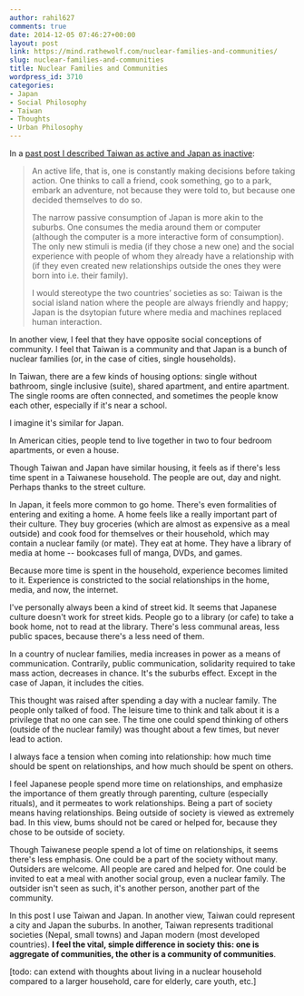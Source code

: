 ```yaml
---
author: rahil627
comments: true
date: 2014-12-05 07:46:27+00:00
layout: post
link: https://mind.rathewolf.com/nuclear-families-and-communities/
slug: nuclear-families-and-communities
title: Nuclear Families and Communities
wordpress_id: 3710
categories:
- Japan
- Social Philosophy
- Taiwan
- Thoughts
- Urban Philosophy
---
```


In a [past post I described Taiwan as active and Japan as inactive](https://mind.rathewolf.com/taiwan-and-japan-active-and-passive-lifestyles):


<blockquote>An active life, that is, one is constantly making decisions before taking action. One thinks to call a friend, cook something, go to a park, embark an adventure, not because they were told to, but because one decided themselves to do so.

The narrow passive consumption of Japan is more akin to the suburbs. One consumes the media around them or computer (although the computer is a more interactive form of consumption). The only new stimuli is media (if they chose a new one) and the social experience with people of whom they already have a relationship with (if they even created new relationships outside the ones they were born into i.e. their family).

I would stereotype the two countries’ societies as so: Taiwan is the social island nation where the people are always friendly and happy; Japan is the dsytopian future where media and machines replaced human interaction.
</blockquote>



In another view, I feel that they have opposite social conceptions of community. I feel that Taiwan is a community and that Japan is a bunch of nuclear families (or, in the case of cities, single households).

In Taiwan, there are a few kinds of housing options: single without bathroom, single inclusive (suite), shared apartment, and entire apartment. The single rooms are often connected, and sometimes the people know each other, especially if it's near a school.

I imagine it's similar for Japan.

In American cities, people tend to live together in two to four bedroom apartments, or even a house.

Though Taiwan and Japan have similar housing, it feels as if there's less time spent in a Taiwanese household. The people are out, day and night. Perhaps thanks to the street culture.

In Japan, it feels more common to go home. There's even formalities of entering and exiting a home. A home feels like a really important part of their culture. They buy groceries (which are almost as expensive as a meal outside) and cook food for themselves or their household, which may contain a nuclear family (or mate). They eat at home. They have a library of media at home -- bookcases full of manga, DVDs, and games.

Because more time is spent in the household, experience becomes limited to it. Experience is constricted to the social relationships in the home, media, and now, the internet.

I've personally always been a kind of street kid. It seems that Japanese culture doesn't work for street kids. People go to a library (or cafe) to take a book home, not to read at the library. There's less communal areas, less public spaces, because there's a less need of them.

In a country of nuclear families, media increases in power as a means of communication. Contrarily, public communication, solidarity required to take mass action, decreases in chance. It's the suburbs effect. Except in the case of Japan, it includes the cities.

This thought was raised after spending a day with a nuclear family. The people only talked of food. The leisure time to think and talk about it is a privilege that no one can see. The time one could spend thinking of others (outside of the nuclear family) was thought about a few times, but never lead to action.

I always face a tension when coming into relationship: how much time should be spent on relationships, and how much should be spent on others.

I feel Japanese people spend more time on relationships, and emphasize the importance of them greatly through parenting, culture (especially rituals), and it permeates to work relationships. Being a part of society means having relationships. Being outside of society is viewed as extremely bad. In this view, bums should not be cared or helped for, because they chose to be outside of society.

Though Taiwanese people spend a lot of time on relationships, it seems there's less emphasis. One could be a part of the society without many. Outsiders are welcome. All people are cared and helped for. One could be invited to eat a meal with another social group, even a nuclear family. The outsider isn't seen as such, it's another person, another part of the community.

In this post I use Taiwan and Japan. In another view, Taiwan could represent a city and Japan the suburbs. In another, Taiwan represents traditional societies (Nepal, small towns) and Japan modern (most developed countries). **I feel the vital, simple difference in society this: one is aggregate of communities, the other is a community of communities**.

[todo: can extend with thoughts about living in a nuclear household compared to a larger household, care for elderly, care youth, etc.]
